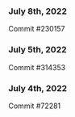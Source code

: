 ### July 8th, 2022

Commit #230157

### July 5th, 2022

Commit #314353


### July 4th, 2022

Commit #72281

